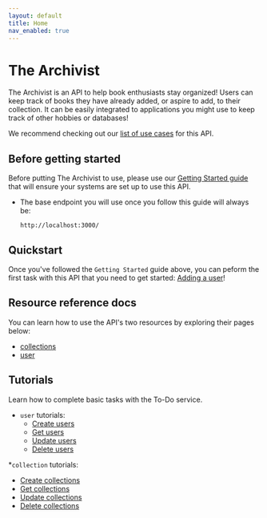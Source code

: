 ```yaml
---
layout: default
title: Home
nav_enabled: true
---
```


# The Archivist

The Archivist is an API to help book enthusiasts stay organized! Users can keep track of books they have already added, or aspire to add, to their collection. It can be easily integrated to applications you might use to keep track of other hobbies or databases!

We recommend checking out our [list of use cases](./Tutorials/use-cases.md) for this API.

## Before getting started

Before putting The Archivist to use, please use our [Getting Started guide](./Tutorials/getting-started.md) that will ensure your systems are set up to use this API.

* The base endpoint you will use once you follow this guide will always be:

  ``` shell
  http://localhost:3000/
  ```

## Quickstart
Once you've followed the `Getting Started` guide above, you can peform the first task with this API that you need to get started: [Adding a user](./Resources/CRUD-topics/add-users.md)!

## Resource reference docs
You can learn how to use the API's two resources by exploring their pages below:

* [collections](./Resources/collections.md)
* [user](./Resources/user.md)

## Tutorials

Learn how to complete basic tasks with the To-Do service.  

* `user` tutorials:
  * [Create users](./CRUD-topics/add-users.md)
  * [Get users](./CRUD-topics/get-users.md)
  * [Update users](./CRUD-topics/update-users.md)
  * [Delete users](./CRUD-topics/delete-users.md)
 
*`collection` tutorials:
  * [Create collections](./CRUD-topics/add-collections.md)
  * [Get collections](./CRUD-topics/get-collections.md)
  * [Update collections](./CRUD-topics/update-collections.md)
  * [Delete collections](./CRUD-topics/delete-collections.md)
